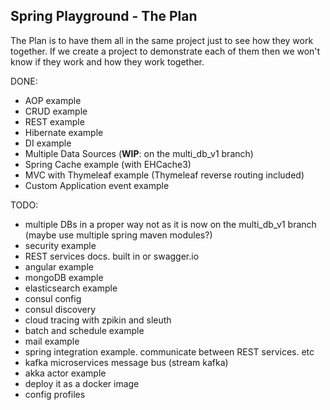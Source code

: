 Spring Playground - The Plan
-
The Plan is to have them all in the same project just to see how they work together. If we create a project to demonstrate each of them then we won't know if they work and how they work together.

DONE:
 - AOP example
 - CRUD example
 - REST example
 - Hibernate example
 - DI example
 - Multiple Data Sources (**WIP**: on the multi_db_v1 branch)
 - Spring Cache example (with EHCache3)
 - MVC with Thymeleaf example (Thymeleaf reverse routing included)
 - Custom Application event example

TODO:
 - multiple DBs in a proper way not as it is now on the multi_db_v1 branch (maybe use multiple spring maven modules?)
 - security example
 - REST services docs. built in or swagger.io
 - angular example
 - mongoDB example
 - elasticsearch example
 - consul config
 - consul discovery
 - cloud tracing with zpikin and sleuth
 - batch and schedule example
 - mail example
 - spring integration example. communicate between REST services. etc
 - kafka microservices message bus (stream kafka)
 - akka actor example
 - deploy it as a docker image
 - config profiles
 